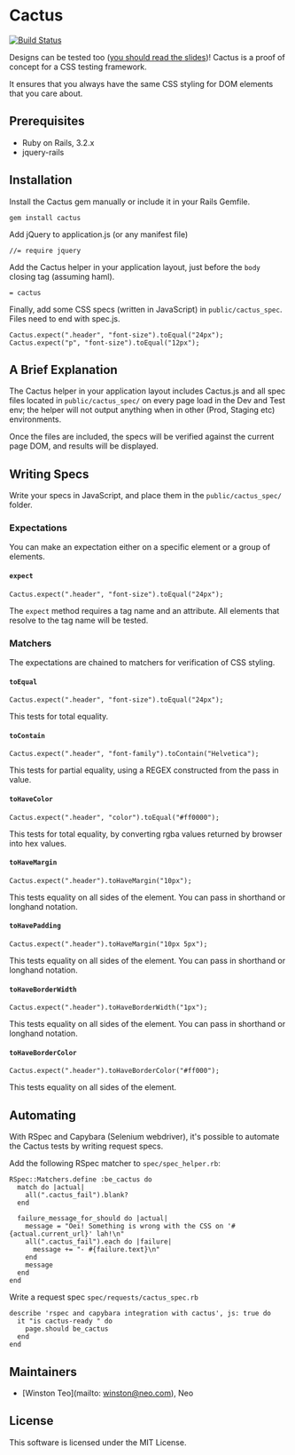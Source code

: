 # Cactus

[![Build Status](https://secure.travis-ci.org/winston/cactus.png?branch=master)](http://travis-ci.org/winston/cactus)

Designs can be tested too ([you should read the slides](https://speakerdeck.com/u/winston/p/wah-lau-css-can-be-tested-too))! Cactus is a proof of concept for a CSS testing framework.

It ensures that you always have the same CSS styling for DOM elements that you care about.

## Prerequisites

- Ruby on Rails, 3.2.x
- jquery-rails

## Installation

Install the Cactus gem manually or include it in your Rails Gemfile.

    gem install cactus

Add jQuery to application.js (or any manifest file)

    //= require jquery

Add the Cactus helper in your application layout, just before the `body` closing tag (assuming haml).

    = cactus

Finally, add some CSS specs (written in JavaScript) in `public/cactus_spec`. Files need to end with spec.js.

    Cactus.expect(".header", "font-size").toEqual("24px");
    Cactus.expect("p", "font-size").toEqual("12px");

## A Brief Explanation

The Cactus helper in your application layout includes Cactus.js and all spec files located in `public/cactus_spec/` on every page load in the Dev and Test env; the helper will not output anything when in other (Prod, Staging etc) environments.

Once the files are included, the specs will be verified against the current page DOM, and results will be displayed.

## Writing Specs

Write your specs in JavaScript, and place them in the `public/cactus_spec/` folder.

### Expectations

You can make an expectation either on a specific element or a group of elements.

#### `expect`

    Cactus.expect(".header", "font-size").toEqual("24px");

The `expect` method requires a tag name and an attribute. All elements that resolve to the tag name will be tested.

### Matchers

The expectations are chained to matchers for verification of CSS styling.

#### `toEqual`

    Cactus.expect(".header", "font-size").toEqual("24px");

This tests for total equality.

#### `toContain`

    Cactus.expect(".header", "font-family").toContain("Helvetica");

This tests for partial equality, using a REGEX constructed from the pass in value.

#### `toHaveColor`

    Cactus.expect(".header", "color").toEqual("#ff0000");

This tests for total equality, by converting rgba values returned by browser into hex values.

#### `toHaveMargin`

    Cactus.expect(".header").toHaveMargin("10px");

This tests equality on all sides of the element. You can pass in shorthand or longhand notation.

#### `toHavePadding`

    Cactus.expect(".header").toHaveMargin("10px 5px");

This tests equality on all sides of the element. You can pass in shorthand or longhand notation.

#### `toHaveBorderWidth`

    Cactus.expect(".header").toHaveBorderWidth("1px");

This tests equality on all sides of the element. You can pass in shorthand or longhand notation.

#### `toHaveBorderColor`

    Cactus.expect(".header").toHaveBorderColor("#ff000");

This tests equality on all sides of the element.

## Automating

With RSpec and Capybara (Selenium webdriver), it's possible to automate the Cactus tests by writing request specs.

Add the following RSpec matcher to `spec/spec_helper.rb`:

    RSpec::Matchers.define :be_cactus do
      match do |actual|
        all(".cactus_fail").blank?
      end

      failure_message_for_should do |actual|
        message = "Oei! Something is wrong with the CSS on '#{actual.current_url}' lah!\n"
        all(".cactus_fail").each do |failure|
          message += "- #{failure.text}\n"
        end
        message
      end
    end

Write a request spec `spec/requests/cactus_spec.rb`

    describe 'rspec and capybara integration with cactus', js: true do
      it "is cactus-ready " do
        page.should be_cactus
      end
    end

## Maintainers
- [Winston Teo](mailto: winston@neo.com), Neo


## License

This software is licensed under the MIT License.
